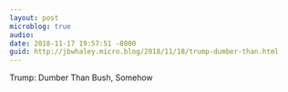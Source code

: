 ```yaml
---
layout: post
microblog: true
audio: 
date: 2018-11-17 19:57:51 -0800
guid: http://jbwhaley.micro.blog/2018/11/18/trump-dumber-than.html
---
```

Trump: Dumber Than Bush, Somehow

